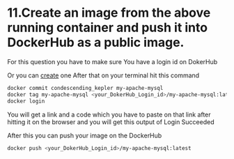 # 11.Create an image from the above running container and push it into DockerHub as a public image.
For this question you have to make sure You have a login id on DokerHub

Or you can [create](https://hub.docker.com) one
After that on your terminal hit this command
```sh
docker commit condescending_kepler my-apache-mysql
docker tag my-apache-mysql <your_DokerHub_Login_id>/my-apache-mysql:latest
docker login
```
You will get a link and a code which you have to paste on that link after hitting it on the browser
and you will get this output of Login Succeeded

After this you can push your image on the DockerHub
```sh
docker push <your_DokerHub_Login_id>/my-apache-mysql:latest
```
